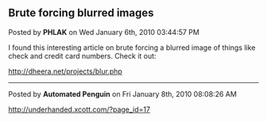 ## Brute forcing blurred images
Posted by **PHLAK** on Wed January 6th, 2010 03:44:57 PM

I found this interesting article on brute forcing a blurred image of things like check and credit card numbers.  Check it out:

<http://dheera.net/projects/blur.php>

--------------------------------------------------------------------------------

Posted by **Automated Penguin** on Fri January 8th, 2010 08:08:26 AM

<!-- m --><a class="postlink" href="http://underhanded.xcott.com/?page_id=17">http://underhanded.xcott.com/?page_id=17</a><!-- m -->
